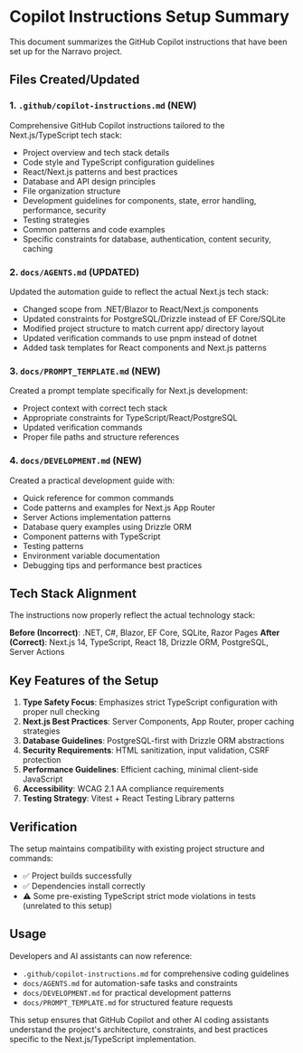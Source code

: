 <!-- SPDX-License-Identifier: Apache-2.0 -->
# Copilot Instructions Setup Summary

This document summarizes the GitHub Copilot instructions that have been set up for the Narravo project.

## Files Created/Updated

### 1. `.github/copilot-instructions.md` (NEW)
Comprehensive GitHub Copilot instructions tailored to the Next.js/TypeScript tech stack:
- Project overview and tech stack details
- Code style and TypeScript configuration guidelines
- React/Next.js patterns and best practices
- Database and API design principles
- File organization structure
- Development guidelines for components, state, error handling, performance, security
- Testing strategies
- Common patterns and code examples
- Specific constraints for database, authentication, content security, caching

### 2. `docs/AGENTS.md` (UPDATED)
Updated the automation guide to reflect the actual Next.js tech stack:
- Changed scope from .NET/Blazor to React/Next.js components
- Updated constraints for PostgreSQL/Drizzle instead of EF Core/SQLite
- Modified project structure to match current app/ directory layout
- Updated verification commands to use pnpm instead of dotnet
- Added task templates for React components and Next.js patterns

### 3. `docs/PROMPT_TEMPLATE.md` (NEW)
Created a prompt template specifically for Next.js development:
- Project context with correct tech stack
- Appropriate constraints for TypeScript/React/PostgreSQL
- Updated verification commands
- Proper file paths and structure references

### 4. `docs/DEVELOPMENT.md` (NEW)
Created a practical development guide with:
- Quick reference for common commands
- Code patterns and examples for Next.js App Router
- Server Actions implementation patterns
- Database query examples using Drizzle ORM
- Component patterns with TypeScript
- Testing patterns
- Environment variable documentation
- Debugging tips and performance best practices

## Tech Stack Alignment

The instructions now properly reflect the actual technology stack:

**Before (Incorrect)**: .NET, C#, Blazor, EF Core, SQLite, Razor Pages
**After (Correct)**: Next.js 14, TypeScript, React 18, Drizzle ORM, PostgreSQL, Server Actions

## Key Features of the Setup

1. **Type Safety Focus**: Emphasizes strict TypeScript configuration with proper null checking
2. **Next.js Best Practices**: Server Components, App Router, proper caching strategies
3. **Database Guidelines**: PostgreSQL-first with Drizzle ORM abstractions
4. **Security Requirements**: HTML sanitization, input validation, CSRF protection
5. **Performance Guidelines**: Efficient caching, minimal client-side JavaScript
6. **Accessibility**: WCAG 2.1 AA compliance requirements
7. **Testing Strategy**: Vitest + React Testing Library patterns

## Verification

The setup maintains compatibility with existing project structure and commands:
- ✅ Project builds successfully
- ✅ Dependencies install correctly
- ⚠️ Some pre-existing TypeScript strict mode violations in tests (unrelated to this setup)

## Usage

Developers and AI assistants can now reference:
- `.github/copilot-instructions.md` for comprehensive coding guidelines
- `docs/AGENTS.md` for automation-safe tasks and constraints
- `docs/DEVELOPMENT.md` for practical development patterns
- `docs/PROMPT_TEMPLATE.md` for structured feature requests

This setup ensures that GitHub Copilot and other AI coding assistants understand the project's architecture, constraints, and best practices specific to the Next.js/TypeScript implementation.